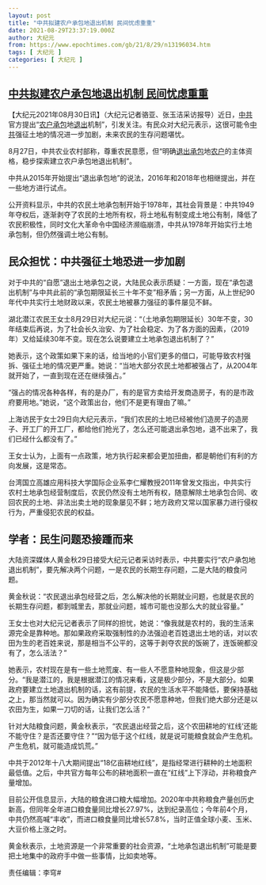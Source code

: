 ```yaml
---
layout: post
title: "中共拟建农户承包地退出机制 民间忧虑重重"
date: 2021-08-29T23:37:19.000Z
author: 大纪元
from: https://www.epochtimes.com/gb/21/8/29/n13196034.htm
tags: [ 大纪元 ]
categories: [ 大纪元 ]
---
```

<!--1630280239000-->
[中共拟建农户承包地退出机制 民间忧虑重重](https://www.epochtimes.com/gb/21/8/29/n13196034.htm)
------

<div>
<p>【大纪元2021年08月30日讯】（大纪元记者骆亚、张玉洁采访报导）近日，<a href="https://www.epochtimes.com/gb/tag/%E4%B8%AD%E5%85%B1.html">中共</a>官方提出“<a href="https://www.epochtimes.com/gb/tag/%E5%86%9C%E6%88%B7.html">农户</a><a href="https://www.epochtimes.com/gb/tag/%E6%89%BF%E5%8C%85.html">承包</a>地<a href="https://www.epochtimes.com/gb/tag/%E9%80%80%E5%87%BA.html">退出</a>机制”，引发关注。有民众对大纪元表示，这很可能令<a href="https://www.epochtimes.com/gb/tag/%E4%B8%AD%E5%85%B1.html">中共</a>强征土地的情况进一步加剧，未来农民的生存问题堪忧。</p><p>8月27日，中共农业农村部称，尊重农民意愿，但“明确<a href="https://www.epochtimes.com/gb/tag/%E9%80%80%E5%87%BA.html">退出</a><a href="https://www.epochtimes.com/gb/tag/%E6%89%BF%E5%8C%85.html">承包</a>地<a href="https://www.epochtimes.com/gb/tag/%E5%86%9C%E6%88%B7.html">农户</a>的主体资格，稳步探索建立农户承包地退出机制”。</p><p>中共从2015年开始提出“退出承包地”的说法，2016年和2018年也相继提出，并在一些地方进行试点。</p><p>公开资料显示，中共的农民土地承包制开始于1978年，其社会背景是：中共1949年夺权后，逐渐剥夺了农民的土地所有权，将土地私有制变成土地公有制，降低了农民积极性，同时文化大革命令中国经济濒临崩溃，中共从1978年开始实行土地承包制，但仍然强调土地公有制。</p><h2>民众担忧：中共强征土地恐进一步加剧</h2><p>对于中共的“自愿”退出土地承包之说，大陆民众表示质疑：一方面，现在“承包退出机制”与中共此前的“承包期限延长三十年不变”相矛盾；另一方面，从上世纪90年代中共实行土地财政以来，农民土地被暴力强征的事件屡见不鲜。</p><p>湖北潜江农民王女士8月29日对大纪元说：“（土地承包期限延长）30年不变，30年结束后再说，为了社会长久治安、为了社会稳定、为了各方面的因素，（2019年）又给延续30年不变。现在怎么说要建立土地承包退出机制了？”</p><p>她表示，这个政策如果下来的话，给当地的小官们更多的借口，可能导致农村强拆、强征土地的情况更严重。她说：“当地大部分农民土地都被强占了，从2004年就开始了，一直到现在还在继续强占。”</p><p>“强占的情况各种各样，有的是办厂，有的是官方卖给开发商造房子，有的是市政府要用地。”她说，“这个政策出台，他们不是更有理由了嘛。”</p><p>上海访民于女士29日向大纪元表示，“我们农民的土地已经被他们造房子的造房子、开工厂的开工厂，都给他们抢光了，怎么还可能退出承包地，退不出来了，我们已经什么都没有了。”</p><p>王女士认为，上面有一点政策，地方执行起来都会更加扭曲，都是朝他们有利的方向发展，这是常态。</p><p>台湾国立高雄应用科技大学国际企业系李仁耀教授2011年曾发文指出，中共实行农村土地承包经营制度后，农民仍然没有土地所有权，随意解除土地承包合同、收回农民的土地、非法出卖土地的现象屡见不鲜；地方政府又常以国家暴力进行侵权行为，严重侵犯农民的权益。</p><h2>学者：民生问题恐接踵而来</h2><p>大陆资深媒体人黄金秋29日接受大纪元记者采访时表示，中共要实行“农户承包地退出机制”，要先解决两个问题，一是农民的长期生存问题，二是大陆的粮食问题。</p><p>黄金秋说：“农民退出承包经营之后，怎么解决他的长期就业问题，也就是农民的长期生存问题，都到城里去，那就业问题，城市可能也没那么大的就业容量。”</p><p>王女士也对大纪元记者表示了同样的担忧，她说：“像我就是农村的，我的生活来源完全是靠种地。那如果政府采取强制性的办法强迫老百姓退出土地的话，对以农田为生的老百姓来说，那是相当不公平的，这等于剥夺农民的饭碗了，连饭碗都没有了，怎么活法？”</p><p>她表示，农村现在是有一些土地荒废、有一些人不愿意种地现象，但这是少部分。“我是潜江的，我是根据潜江的情况来看，这是极少部分，不是大部分。如果政府要建立土地退出机制的话，这有前提，农民的生活水平不能降低，要保持基础之上，那当然就可以。因为确实有少部分农民不愿意种地，但我们绝大部分还是以农田为生，如果一刀切的话，让我们怎么活？”</p><p>针对大陆粮食问题，黄金秋表示，“农民退出经营之后，这个农田耕地的‘红线’还能不能守住？是否还要守住？”“因为低于这个红线，就是说可能粮食就会产生危机。产生危机，就可能造成饥荒。”</p><p>中共于2012年十八大期间提出“18亿亩耕地红线”，是指经常进行耕种的土地面积最低值。之后，中共官方每年公布的耕地面积一直在“红线”上下浮动，并称粮食产量增加。</p><p>目前公开信息显示，大陆的粮食进口粮大幅增加。2020年中共称粮食产量创历史新高，但同年全年进口粮食量同比增长27.97%，达到纪录高位；今年前4个月，中共仍然高喊“丰收”，而进口粮食量同比增长57.8%，当时正值全球小麦、玉米、大豆价格上涨之时。</p><p>黄金秋表示，土地资源是一个非常重要的社会资源，“土地承包退出机制”可能是要把土地集中的政府手中做一些事情，比如卖地等。</p><p>责任编辑：李穹#</p>
</div>
